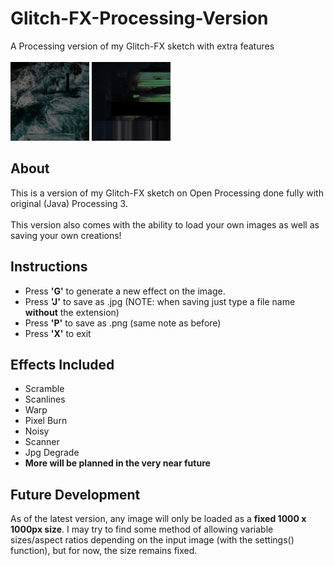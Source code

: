 # Glitch-FX-Processing-Version
A Processing version of my Glitch-FX sketch with extra features
<br><br>
<img src="test_1.jpg" width="25%" height="25%"> <img src="test_2.jpg" width="25%" height="25%">

<h2>About</h2>
<p>
  This is a version of my Glitch-FX sketch on Open Processing done fully with original (Java) Processing 3.
  <br><br>
  This version also comes with the ability to load your own images as well as saving your own creations!
</p>
<h2>Instructions</h2>
<ul>
  <li>Press <b>'G'</b> to generate a new effect on the image.</li>
  <li>Press <b>'J'</b> to save as .jpg (NOTE: when saving just type a file name <b>without</b> the extension)</li>
  <li>Press <b>'P'</b> to save as .png (same note as before)</li>
  <li>Press <b>'X'</b> to exit</li>
</ul>
<h2>Effects Included</h2>
<ul>
  <li>Scramble</li>
  <li>Scanlines</li>
  <li>Warp</li>
  <li>Pixel Burn</li>
  <li>Noisy</li>
  <li>Scanner</li>
  <li>Jpg Degrade</li>
  <li><b>More will be planned in the very near future</b></li>
</ul>
<h2>Future Development</h2>
<p>As of the latest version, any image will only be loaded as a <b>fixed 1000 x 1000px size</b>. I may try to find some method of allowing variable sizes/aspect ratios depending on the input image (with the settings() function), but for now, the size remains fixed.
</p>
